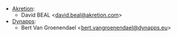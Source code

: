 - [Akretion](https://akretion.com):
  - David BEAL \<<david.beal@akretion.com>\>
- [Dynapps](https://dynapps.eu):
  - Bert Van Groenendael \<<bert.vangroenendael@dynapps.eu>\>
